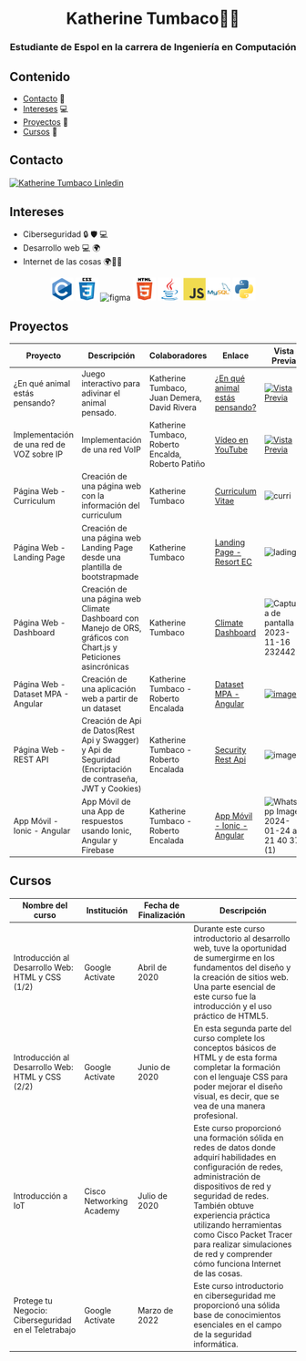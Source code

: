 <h1 align="center"> Katherine Tumbaco🙋‍♀️ </h1>
<h3 align="center">
  Estudiante de Espol en la carrera de Ingeniería en Computación
</h3>

## Contenido
* [Contacto](#contacto) 📁
* [Intereses](#intereses) 💻
* [Proyectos](#proyectos) 📁
* [Cursos](#cursos) 📖


## Contacto

<p align="left">
<a href="https://www.linkedin.com/in/katumbac/" target="blank"><img align="center" src="https://raw.githubusercontent.com/rahuldkjain/github-profile-readme-generator/master/src/images/icons/Social/linked-in-alt.svg" alt="Katherine Tumbaco Linledin" height="30" width="40" /></a>
</p>

## Intereses

* Ciberseguridad 🔒 🛡️ 💻
* Desarrollo web 💻 🌍
* Internet de las cosas 🌍📡🌐

<p align="center"> 
  <img src="https://raw.githubusercontent.com/devicons/devicon/master/icons/c/c-original.svg" alt="c" width="40" height="40"/> 
  <img src="https://raw.githubusercontent.com/devicons/devicon/master/icons/css3/css3-original-wordmark.svg" alt="css3" width="40" height="40"/> 
  <img src="https://www.vectorlogo.zone/logos/figma/figma-icon.svg" alt="figma" width="40" height="40"/> 
  <img src="https://raw.githubusercontent.com/devicons/devicon/master/icons/html5/html5-original-wordmark.svg" alt="html5" width="40" height="40"/> 
  <img src="https://raw.githubusercontent.com/devicons/devicon/master/icons/java/java-original.svg" alt="java" width="40" height="40"/>
  <img src="https://raw.githubusercontent.com/devicons/devicon/master/icons/javascript/javascript-original.svg" alt="javascript" width="40" height="40"/> 
  <img src="https://raw.githubusercontent.com/devicons/devicon/master/icons/mysql/mysql-original-wordmark.svg" alt="mysql" width="40" height="40"/>
  <img src="https://raw.githubusercontent.com/devicons/devicon/master/icons/python/python-original.svg" alt="python" width="40" height="40"/> 
</p>



## Proyectos

  | Proyecto | Descripción | Colaboradores | Enlace | Vista Previa |
  |----------|-------------|---------------|--------|--------------|
  | ¿En qué animal estás pensando? | Juego interactivo para adivinar el animal pensado. | Katherine Tumbaco, Juan Demera, David Rivera | [¿En qué animal estás pensando?](https://github.com/katumbac/Proyecto06_ED_P2.git) | [![Vista Previa](https://github.com/katumbac/katumbac/assets/93357018/baf46b1a-ca6e-45a8-b1e0-9a407fa9af41)](https://github.com/katumbac/Proyecto06_ED_P2) |
  | Implementación de una red de VOZ sobre IP | Implementación de una red VoIP | Katherine Tumbaco, Roberto Encalda, Roberto Patiño | [Vídeo en YouTube](https://youtu.be/ipC09Juz4-k?si=E6_pUEa8MS9ACOXc) | [![Vista Previa](https://github.com/katumbac/katumbac/assets/93357018/90cfb95f-14a6-4ad7-acc1-c8f6baea9c1c)](https://youtu.be/ipC09Juz4-k?si=E6_pUEa8MS9ACOXc) |
  | Página Web - Curriculum | Creación de una página web con la información del curriculum | Katherine Tumbaco  | [Curriculum Vitae](https://katumbac.github.io/curriculum/) |  ![curri](https://github.com/katumbac/katumbac/assets/93357018/391a743e-5ce4-4f86-aa17-a27c970c2274) |
  | Página Web - Landing Page | Creación de una página web Landing Page desde una plantilla de bootstrapmade | Katherine Tumbaco  | [Landing Page - Resort EC](https://katumbac.github.io/landing/) |  ![lading](https://github.com/katumbac/katumbac/assets/93357018/3609f709-7a3e-42bb-a55c-60d5312372f5)|
  | Página Web - Dashboard | Creación de una página web Climate Dashboard con Manejo de ORS, gráficos con Chart.js y  Peticiones asincrónicas | Katherine Tumbaco |[Climate Dashboard](https://katumbac.github.io/Dashboard/) | ![Captura de pantalla 2023-11-16 232442](https://github.com/katumbac/katumbac/assets/93357018/18984200-c3fd-44f6-9d0e-5b64b667323f)|
  | Página Web - Dataset MPA - Angular |  Creación de una aplicación web a partir de un dataset  | Katherine Tumbaco - Roberto Encalada|[Dataset MPA - Angular](https://github.com/RobertoEncalada/mpa) | [![image](https://github.com/katumbac/katumbac/assets/93357018/38f00854-2cbd-4d16-8fe0-0e15eb9360c3)](https://robertoencalada.github.io/mpa/#/)  | 
   | Página Web - REST API |  Creación de Api de Datos(Rest Api y Swagger) y Api de Seguridad (Encriptación de contraseña, JWT y Cookies) | Katherine Tumbaco - Roberto Encalada|[Security](https://github.com/RobertoEncalada/security) [Rest Api](https://github.com/RobertoEncalada/rest_api) |![image](https://github.com/katumbac/katumbac/assets/93357018/70e2b6fb-3a6f-494a-9d75-f77f1817ac2c) |
  | App Móvil - Ionic - Angular| App Móvil de una App de respuestos usando Ionic, Angular y Firebase | Katherine Tumbaco - Roberto Encalada| [App Móvil - Ionic - Angular](https://github.com/katumbac/hybrid)| ![WhatsApp Image 2024-01-24 at 21 40 37 (1)](https://github.com/katumbac/katumbac/assets/93357018/9c931b2b-bbe3-4030-b1da-0aefeab89387) | 
  
## Cursos

| Nombre del curso | Institución | Fecha de Finalización  | Descripción | 
| ------------- | ------------- | ------------- | ------------- |
| Introducción al Desarrollo Web: HTML y CSS (1/2)  | Google Actívate | Abril de 2020 | Durante este curso introductorio al desarrollo web, tuve la oportunidad de sumergirme en los fundamentos del diseño y la creación de sitios web. Una parte esencial de este curso fue la introducción y el uso práctico de HTML5. |
| Introducción al Desarrollo Web: HTML y CSS (2/2)  | Google Actívate | Junio de 2020 | En esta segunda parte del curso complete los conceptos básicos de HTML y de esta forma completar la formación con el lenguaje CSS para poder mejorar el diseño visual, es decir, que se vea de una manera profesional.|
| Introducción a IoT | Cisco Networking Academy | Julio de 2020 | Este curso proporcionó una formación sólida en redes de datos donde adquirí habilidades en configuración de redes, administración de dispositivos de red y seguridad de redes. También obtuve experiencia práctica utilizando herramientas como Cisco Packet Tracer para realizar simulaciones de red y comprender cómo funciona Internet de las cosas.|
| Protege tu Negocio: Ciberseguridad en el Teletrabajo | Google Actívate | Marzo de 2022 | Este curso introductorio en ciberseguridad me proporcionó una sólida base de conocimientos esenciales en el campo de la seguridad informática.|
  


